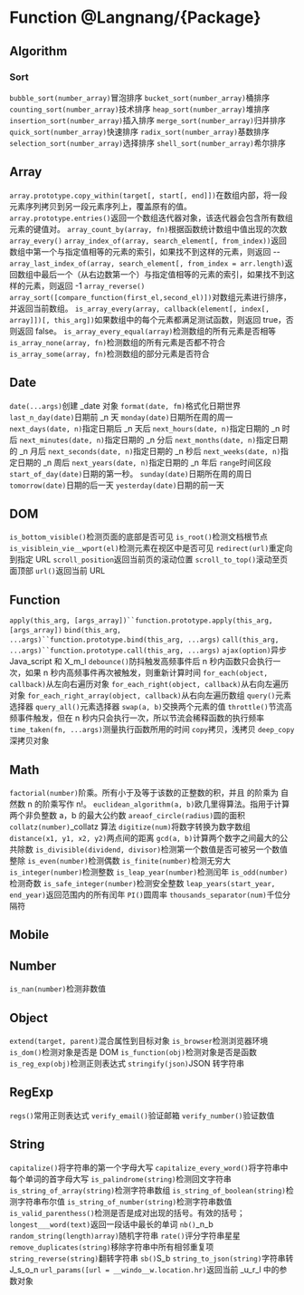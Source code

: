 # Function @Langnang/{Package}

## Algorithm

### Sort

`bubble_sort(number_array)`冒泡排序
`bucket_sort(number_array)`桶排序
`counting_sort(number_array)`技术排序
`heap_sort(number_array)`堆排序
`insertion_sort(number_array)`插入排序
`merge_sort(number_array)`归并排序
`quick_sort(number_array)`快速排序
`radix_sort(number_array)`基数排序
`selection_sort(number_array)`选择排序
`shell_sort(number_array)`希尔排序

## Array

`array.prototype.copy_within(target[, start[, end]])`在数组内部，将一段元素序列拷贝到另一段元素序列上，覆盖原有的值。
`array.prototype.entries()`返回一个数组迭代器对象，该迭代器会包含所有数组元素的键值对。
`array_count_by(array, fn)`根据函数统计数组中值出现的次数
`array_every()`
`array_index_of(array, search_element[, from_index))`返回数组中第一个与指定值相等的元素的索引，如果找不到这样的元素，则返回 --
`array_last_index_of(array, search_element[, from_index = arr.length)`返回数组中最后一个（从右边数第一个）与指定值相等的元素的索引，如果找不到这样的元素，则返回 -1
`array_reverse()`
`array_sort([compare_function(first_el,second_el)])`对数组元素进行排序，并返回当前数组。
`is_array_every(array, callback(element[, index[, array]])[, this_arg])`如果数组中的每个元素都满足测试函数，则返回 true，否则返回 false。
`is_array_every_equal(array)`检测数组的所有元素是否相等
`is_array_none(array, fn)`检测数组的所有元素是否都不符合
`is_array_some(array, fn)`检测数组的部分元素是否符合


## Date

`date(...args)`创建 \_date 对象
`format(date, fm)`格式化日期世界
`last_n_day(date)`日期前 \_n 天
`monday(date)`日期所在周的周一
`next_days(date, n)`指定日期后 \_n 天后
`next_hours(date, n)`指定日期的 \_n 时后
`next_minutes(date, n)`指定日期的 \_n 分后
`next_months(date, n)`指定日期的 \_n 月后
`next_seconds(date, n)`指定日期的 \_n 秒后
`next_weeks(date, n)`指定日期的 \_n 周后
`next_years(date, n)`指定日期的 \_n 年后
`range`时间区段
`start_of_day(date)`日期的第一秒。
`sunday(date)`日期所在周的周日
`tomorrow(date)`日期的后一天
`yesterday(date)`日期的前一天

## DOM

`is_bottom_visible()`检测页面的底部是否可见
`is_root()`检测文档根节点
`is_visiblein_vie__wport(el)`检测元素在视区中是否可见
`redirect(url)`重定向到指定 URL
`scroll_position`返回当前页的滚动位置
`scroll_to_top()`滚动至页面顶部
`url()`返回当前 URL

## Function

`apply(this_arg, [args_array])``function.prototype.apply(this_arg, [args_array])`
`bind(this_arg, ...args)``function.prototype.bind(this_arg, ...args)`
`call(this_arg, ...args)``function.prototype.call(this_arg, ...args)`
`ajax(option)`异步 Java_script 和 X_m_l
`debounce()`防抖触发高频事件后 n 秒内函数只会执行一次，如果 n 秒内高频事件再次被触发，则重新计算时间
`for_each(object, callback)`从左向右遍历对象
`for_each_right(object, callback)`从右向左遍历对象
`for_each_right_array(object, callback)`从右向左遍历数组
`query()`元素选择器
`query_all()`元素选择器
`swap(a, b)`交换两个元素的值
`throttle()`节流高频事件触发，但在 n 秒内只会执行一次，所以节流会稀释函数的执行频率
`time_taken(fn, ...args)`测量执行函数所用的时间
`copy`拷贝，浅拷贝
`deep_copy`深拷贝对象

## Math

`factorial(number)`阶乘。所有小于及等于该数的正整数的积，并且 的阶乘为 自然数 n 的阶乘写作 n!。
`euclidean_algorithm(a, b)`欧几里得算法。指用于计算两个非负整数 a，b 的最大公约数
`areaof_circle(radius)`圆的面积
`collatz(number)`\_collatz 算法
`digitize(num)`将数字转换为数字数组
`distance(x1, y1, x2, y2)`两点间的距离
`gcd(a, b)`计算两个数字之间最大的公共除数
`is_divisible(dividend, divisor)`检测第一个数值是否可被另一个数值整除
`is_even(number)`检测偶数
`is_finite(number)`检测无穷大
`is_integer(number)`检测整数
`is_leap_year(number)`检测闰年
`is_odd(number)`检测奇数
`is_safe_integer(number)`检测安全整数
`leap_years(start_year, end_year)`返回范围内的所有闰年
`PI()`圆周率
`thousands_separator(num)`千位分隔符

## Mobile


## Number

`is_nan(number)`检测非数值

## Object

`extend(target, parent)`混合属性到目标对象
`is_browser`检测浏览器环境
`is_dom()`检测对象是否是 DOM
`is_function(obj)`检测对象是否是函数
`is_reg_exp(obj)`检测正则表达式
`stringify(json)`JSON 转字符串


## RegExp

`regs()`常用正则表达式
`verify_email()`验证邮箱
`verify_number()`验证数值

## String

`capitalize()`将字符串的第一个字母大写
`capitalize_every_word()`将字符串中每个单词的首字母大写
`is_palindrome(string)`检测回文字符串
`is_string_of_array(string)`检测字符串数组
`is_string_of_boolean(string)`检测字符串布尔值
`is_string_of_number(string)`检测字符串数值
`is_valid_parenthess()`检测是否是成对出现的括号。有效的括号；
`longest___word(text)`返回一段话中最长的单词
`nb()`\_n_b
`random_string(length)array)`随机字符串
`rate()`评分字符串星星
`remove_duplicates(string)`移除字符串中所有相邻重复项
`string_reverse(string)`翻转字符串
`sb()`S_b
`string_to_json(string)`字符串转 J_s_o_n
`url_params([url = __windo__w.location.hr)`返回当前 \_u_r_l 中的参数对象
